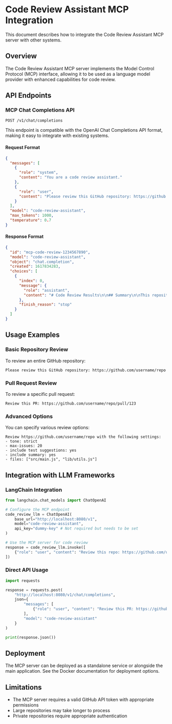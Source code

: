 # Code Review Assistant MCP Integration

This document describes how to integrate the Code Review Assistant MCP server with other systems.

## Overview

The Code Review Assistant MCP server implements the Model Control Protocol (MCP) interface, allowing it to be used as a language model provider with enhanced capabilities for code review.

## API Endpoints

### MCP Chat Completions API

```
POST /v1/chat/completions
```

This endpoint is compatible with the OpenAI Chat Completions API format, making it easy to integrate with existing systems.

#### Request Format

```json
{
  "messages": [
    {
      "role": "system",
      "content": "You are a code review assistant."
    },
    {
      "role": "user",
      "content": "Please review this GitHub repository: https://github.com/username/repo"
    }
  ],
  "model": "code-review-assistant",
  "max_tokens": 1000,
  "temperature": 0.7
}
```

#### Response Format

```json
{
  "id": "mcp-code-review-1234567890",
  "model": "code-review-assistant",
  "object": "chat.completion",
  "created": 1617834283,
  "choices": [
    {
      "index": 0,
      "message": {
        "role": "assistant",
        "content": "# Code Review Results\n\n## Summary\n\nThis repository has several issues including potential security vulnerabilities and code style inconsistencies...",
      },
      "finish_reason": "stop"
    }
  ]
}
```

## Usage Examples

### Basic Repository Review

To review an entire GitHub repository:

```
Please review this GitHub repository: https://github.com/username/repo
```

### Pull Request Review

To review a specific pull request:

```
Review this PR: https://github.com/username/repo/pull/123
```

### Advanced Options

You can specify various review options:

```
Review https://github.com/username/repo with the following settings:
- tone: strict
- max-issues: 20
- include test suggestions: yes
- include summary: yes
- files: ["src/main.js", "lib/utils.js"]
```

## Integration with LLM Frameworks

### LangChain Integration

```python
from langchain.chat_models import ChatOpenAI

# Configure the MCP endpoint
code_review_llm = ChatOpenAI(
    base_url="http://localhost:8080/v1",
    model="code-review-assistant",
    api_key="dummy-key" # Not required but needs to be set
)

# Use the MCP server for code review
response = code_review_llm.invoke([
    {"role": "user", "content": "Review this repo: https://github.com/username/repo"}
])
```

### Direct API Usage

```python
import requests

response = requests.post(
    "http://localhost:8080/v1/chat/completions",
    json={
        "messages": [
            {"role": "user", "content": "Review this PR: https://github.com/username/repo/pull/123"}
        ],
        "model": "code-review-assistant"
    }
)

print(response.json())
```

## Deployment

The MCP server can be deployed as a standalone service or alongside the main application. See the Docker documentation for deployment options.

## Limitations

- The MCP server requires a valid GitHub API token with appropriate permissions
- Large repositories may take longer to process
- Private repositories require appropriate authentication
